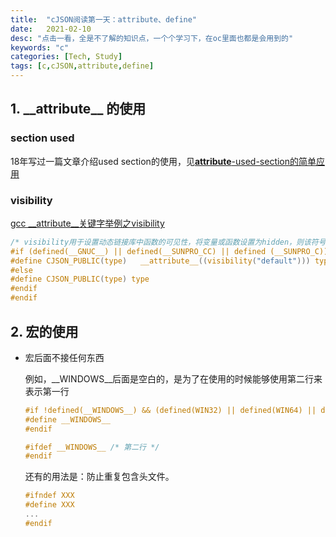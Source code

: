 ```yaml
---
title:  "cJSON阅读第一天：attribute、define"
date:   2021-02-10
desc: "点击一看，全是不了解的知识点，一个个学习下，在oc里面也都是会用到的"
keywords: "c"
categories: [Tech, Study]
tags: [c,cJSON,attribute,define]
---
```


## 1. \_\_attribute\_\_ 的使用

### section used

18年写过一篇文章介绍used section的使用，见[__attribute__-used-section的简单应用](https://ramboqiu.github.io/posts/__attribute__-used-section%E7%9A%84%E7%AE%80%E5%8D%95%E5%BA%94%E7%94%A8/)

### visibility

[gcc __attribute__关键字举例之visibility](https://blog.csdn.net/starstarstone/article/details/7493144?utm_source=tuicool&utm_medium=referral)

```c
/* visibility用于设置动态链接库中函数的可见性，将变量或函数设置为hidden，则该符号仅在本so中可见，在其他库中则不可见。*/
#if (defined(__GNUC__) || defined(__SUNPRO_CC) || defined (__SUNPRO_C)) && defined(CJSON_API_VISIBILITY)
#define CJSON_PUBLIC(type)   __attribute__((visibility("default"))) type
#else
#define CJSON_PUBLIC(type) type
#endif
#endif
```

## 2. 宏的使用

- 宏后面不接任何东西

  例如，\_\_WINDOWS\_\_后面是空白的，是为了在使用的时候能够使用第二行来表示第一行

  ```c
  #if !defined(__WINDOWS__) && (defined(WIN32) || defined(WIN64) || defined(_MSC_VER) || defined(_WIN32)) /* 第一行 */
  #define __WINDOWS__
  #endif

  #ifdef __WINDOWS__ /* 第二行 */
  #endif
  ```
  
  还有的用法是：防止重复包含头文件。
  
  ```c
  #ifndef XXX
  #define XXX
  ...
  #endif
  ```





